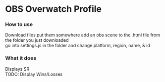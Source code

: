   
# OBS Overwatch Profile  
  
### How to use  
Download files put them somewhere add an obs scene to the .html file from the folder you just downloaded  
go into settings.js in the folder and change platform, region, name, & id  
  
### What it does  
Displays SR  
TODO: Display Wins/Losses  
  
